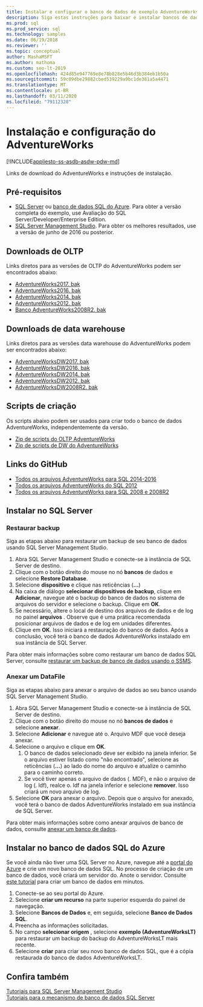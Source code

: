 ```yaml
---
title: Instalar e configurar o banco de dados de exemplo AdventureWorks
description: Siga estas instruções para baixar e instalar bancos de dados de exemplo do AdventureWorks com SQL Server Management Studio ou no banco de dados SQL do Azure.
ms.prod: sql
ms.prod_service: sql
ms.technology: samples
ms.date: 06/19/2018
ms.reviewer: ''
ms.topic: conceptual
author: MashaMSFT
ms.author: mathoma
ms.custom: seo-lt-2019
ms.openlocfilehash: 424d85e947769e8e78b828e5b46d3b384eb1b50a
ms.sourcegitcommit: 59c09dbe29882cbed539229a9bc1de381a5a4471
ms.translationtype: MT
ms.contentlocale: pt-BR
ms.lasthandoff: 03/11/2020
ms.locfileid: "79112328"
---
```

# <a name="adventureworks-installation-and-configuration"></a>Instalação e configuração do AdventureWorks
[!INCLUDE[appliesto-ss-asdb-asdw-pdw-md](../includes/appliesto-ss-asdb-asdw-pdw-md.md)]

Links de download do AdventureWorks e instruções de instalação. 

## <a name="prerequisites"></a>Pré-requisitos

- [SQL Server](https://www.microsoft.com/evalcenter/evaluate-sql-server-2016) ou [banco de dados SQL do Azure](https://azure.microsoft.com/services/sql-database/). Para obter a versão completa do exemplo, use Avaliação do SQL Server/Developer/Enterprise Edition.
- [SQL Server Management Studio](../ssms/download-sql-server-management-studio-ssms.md). Para obter os melhores resultados, use a versão de junho de 2016 ou posterior.
 
## <a name="oltp-downloads"></a>Downloads de OLTP

Links diretos para as versões de OLTP do AdventureWorks podem ser encontrados abaixo:

- [AdventureWorks2017. bak](https://github.com/Microsoft/sql-server-samples/releases/download/adventureworks/AdventureWorks2017.bak)
- [AdventureWorks2016. bak](https://github.com/Microsoft/sql-server-samples/releases/download/adventureworks/AdventureWorks2016.bak)
- [AdventureWorks2014. bak](https://github.com/Microsoft/sql-server-samples/releases/download/adventureworks/AdventureWorks2014.bak)
- [AdventureWorks2012. bak](https://github.com/Microsoft/sql-server-samples/releases/download/adventureworks/AdventureWorks2012.bak)
- [Banco AdventureWorks2008R2. bak](https://github.com/Microsoft/sql-server-samples/releases/download/adventureworks2008r2/adventure-works-2008r2-oltp.bak)


## <a name="data-warehouse-downloads"></a>Downloads de data warehouse

Links diretos para as versões data warehouse do AdventureWorks podem ser encontrados abaixo:

- [AdventureWorksDW2017. bak](https://github.com/Microsoft/sql-server-samples/releases/download/adventureworks/AdventureWorksDW2017.bak)
- [AdventureWorksDW2016. bak](https://github.com/Microsoft/sql-server-samples/releases/download/adventureworks/AdventureWorksDW2016.bak)
- [AdventureWorksDW2014. bak](https://github.com/Microsoft/sql-server-samples/releases/download/adventureworks/AdventureWorksDW2014.bak)
- [AdventureWorksDW2012. bak](https://github.com/Microsoft/sql-server-samples/releases/download/adventureworks/AdventureWorksDW2012.bak)
- [AdventureWorksDW2008R2. bak](https://github.com/Microsoft/sql-server-samples/releases/download/adventureworks2008r2/adventure-works-2008-dw.bak)

## <a name="creation-scripts"></a>Scripts de criação
Os scripts abaixo podem ser usados para criar todo o banco de dados AdventureWorks, independentemente da versão. 

- [Zip de scripts do OLTP AdventureWorks](https://github.com/Microsoft/sql-server-samples/releases/download/adventureworks/AdventureWorks-oltp-install-script.zip)
- [Zip de scripts de DW do AdventureWorks](https://github.com/Microsoft/sql-server-samples/releases/download/adventureworks/AdventureWorksDW-data-warehouse-install-script.zip)

## <a name="github-links"></a>Links do GitHub

- [Todos os arquivos AdventureWorks para SQL 2014-2016](https://github.com/Microsoft/sql-server-samples/releases/tag/adventureworks)
- [Todos os arquivos AdventureWorks do SQL 2012](https://github.com/Microsoft/sql-server-samples/releases/tag/adventureworks2012)
- [Todos os arquivos AdventureWorks para SQL 2008 e 2008R2](https://github.com/Microsoft/sql-server-samples/releases/tag/adventureworks2008r2)

## <a name="install-to-sql-server"></a>Instalar no SQL Server

### <a name="restore-backup"></a>Restaurar backup
Siga as etapas abaixo para restaurar um backup de seu banco de dados usando SQL Server Management Studio. 

1. Abra SQL Server Management Studio e conecte-se à instância de SQL Server de destino.
2. Clique com o botão direito do mouse no nó **bancos** de dados e selecione **Restore Database**.
3. Selecione **dispositivo** e clique nas reticências (**...**)
4. Na caixa de diálogo **selecionar dispositivos de backup**, clique em **Adicionar**, navegue até o backup do banco de dados no sistema de arquivos do servidor e selecione o backup. Clique em **OK**.
5. Se necessário, altere o local de destino dos arquivos de dados e de log no painel **arquivos** . Observe que é uma prática recomendada posicionar arquivos de dados e de log em unidades diferentes.
6. Clique em **OK**. Isso iniciará a restauração do banco de dados. Após a conclusão, você terá o banco de dados AdventureWorks instalado em sua instância de SQL Server.

Para obter mais informações sobre como restaurar um banco de dados SQL Server, consulte [restaurar um backup de banco de dados usando o SSMS](../relational-databases/backup-restore/restore-a-database-backup-using-ssms.md).


### <a name="attach-a-datafile"></a>Anexar um DataFile
Siga as etapas abaixo para anexar o arquivo de dados ao seu banco usando SQL Server Management Studio.

1. Abra SQL Server Management Studio e conecte-se à instância de SQL Server de destino.
2. Clique com o botão direito do mouse no nó **bancos de dados** e selecione **anexar**.
3. Selecione **Adicionar** e navegue até o. Arquivo MDF que você deseja anexar. 
1. Selecione o arquivo e clique em **OK**. 
    1. O banco de dados selecionado deve ser exibido na janela inferior. Se o arquivo estiver listado como "não encontrado", selecione as reticências (**...**) ao lado do nome do arquivo e atualize o caminho para o caminho correto. 
    1. Se você tiver apenas o arquivo de dados (. MDF), e não o arquivo de log (. ldf), realce o. ldf na janela inferior e selecione **remover**. Isso criará um novo arquivo de log. 
1. Selecione **OK** para anexar o arquivo. Depois que o arquivo for anexado, você terá o banco de dados AdventureWorks instalado em sua instância de SQL Server.  

Para obter mais informações sobre como anexar arquivos de banco de dados, consulte [anexar um banco de dados](../relational-databases/databases/attach-a-database.md). 

## <a name="install-to-azure-sql-database"></a>Instalar no banco de dados SQL do Azure


Se você ainda não tiver uma SQL Server no Azure, navegue até a [portal do Azure](https://portal.azure.com/) e crie um novo banco de dados SQL. No processo de criação de um banco de dados, você criará um servidor do. Anote o servidor. Consulte [este tutorial](https://azure.microsoft.com/documentation/articles/sql-database-get-started/) para criar um banco de dados em minutos.

1. Conecte-se ao seu portal do Azure.
1. Selecione **criar um recurso** na parte superior esquerda do painel de navegação. 
1. Selecione **Bancos de Dados** e, em seguida, selecione **Banco de Dados SQL**. 
1. Preencha as informações solicitadas.
1. No campo **selecionar origem** , selecione **exemplo (AdventureWorksLT)** para restaurar um backup do backup do AdventureWorksLT mais recente.
1. Selecione **criar** para criar seu novo banco de dados SQL, que é a cópia restaurada do banco de dados AdventureWorksLT. 


## <a name="see-also"></a>Confira também
[Tutoriais para SQL Server Management Studio](../ssms/tutorials/tutorial-sql-server-management-studio.md)   
[Tutoriais para o mecanismo de banco de dados SQL Server](../relational-databases/database-engine-tutorials.md)
